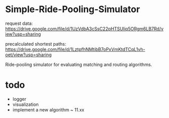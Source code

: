 # Simple-Ride-Pooling-Simulator

request data:
https://drive.google.com/file/d/1UzVdbA3cSsC22pHTSUliq5ORgm6LB7Rd/view?usp=sharing

precalculated shortest paths:
https://drive.google.com/file/d/1LztpfhNMtibB7oPxVmKtdTCqL1vh-oet/view?usp=sharing

Ride-pooling simulator for evaluating matching and routing
algorithms.

# todo

- logger
- visualization
- implement a new algorithm ~ 11.xx
